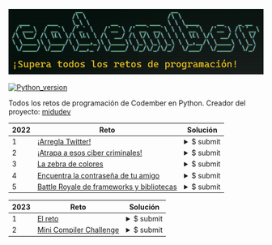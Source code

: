 ![](./header.jpg)

[![Python_version](https://img.shields.io/badge/Python-v3.10.2-blueviolet?style=flat&logo=python&logoColor=white)](https://www.python.org/downloads/release/python-3102/)

Todos los retos de programación de Codember en Python. Creador del proyecto: [midudev](https://twitter.com/midudev)

|2022|Reto|Solución|
|----|----|----|
|1|[¡Arregla Twitter!](2022/challenge01.py)|<details><summary>$ submit</summary>156@giroz</details>|
|2|[¡Atrapa a esos ciber criminales!](2022/challenge02.py)|<details><summary>$ submit</summary>thanks for playing codember please share</details>|
|3|[La zebra de colores](2022/challenge03.py)|<details><summary>$ submit</summary>30@red</details>|
|4|[Encuentra la contraseña de tu amigo](2022/challenge04.py)|<details><summary>$ submit</summary>165-23555</details>|
|5|[Battle Royale de frameworks y bibliotecas](2022/challenge05.py)|<details><summary>$ submit</summary>Diana-100</details>|

|2023|Reto|Solución|
|----|----|----|
|1|[El reto](2023/challenge_01.py)|<details><summary>$ submit</summary>murcielago15leon15jirafa15cebra6elefante15rinoceronte15hipopotamo15ardilla15mapache15zorro15lobo15oso15puma2jaguar14tigre10leopardo10gato12perro12caballo14vaca14toro14cerdo14oveja14cabra14gallina10pato10ganso10pavo10paloma10halcon11aguila11buho11colibri9canario8loro8tucan8pinguino7flamenco7</details>|
|2|[Mini Compiler Challenge](2023/challenge_02.py)|<details><summary>$ submit</summary>024899455</details>|
